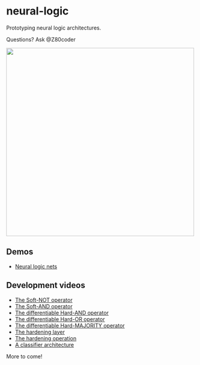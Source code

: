 # neural-logic

Prototyping neural logic architectures.

Questions? Ask @Z80coder

<p align="left">
<img width="500" src="https://user-images.githubusercontent.com/55286208/186415016-ffdbaee9-4f1a-4304-a900-ed43456656ea.jpg">
</p>

## Demos

- [Neural logic nets](https://drive.google.com/file/d/1P25OxM7Af8ppUGOUhKd6psGHI0OVXIzw/view?usp=sharing)

## Development videos

- [The Soft-NOT operator](https://drive.google.com/file/d/1C9egUO9SWSXba7VEqqUPfECYXeLFf5g0/view?usp=sharing)
- [The Soft-AND operator](https://drive.google.com/file/d/133U60sUh4qzjrieZyMfEzULsZJF27lov/view?usp=sharing)
- [The differentiable Hard-AND operator](https://drive.google.com/file/d/1cdfMkO0xg-IUYK3avHqfarLJRXGtWcRf/view?usp=sharing)
- [The differentiable Hard-OR operator](https://drive.google.com/file/d/1v1WMfOWx4PQbjyoPJo82QNh2DGBhM4uH/view?usp=sharing)
- [The differentiable Hard-MAJORITY operator](https://drive.google.com/file/d/1qVTAFAVZ3Qlk_mYh2wd83uME89RsBzri/view?usp=sharing)
- [The hardening layer](https://drive.google.com/file/d/1ZEd34UMyFY52_0U2-j58hKJ5uvJBYREn/view?usp=sharing)
- [The hardening operation](https://drive.google.com/file/d/1M11ovLCbqAfjplFioKpMmX1hOvpwSHXv/view?usp=sharing)
- [A classifier architecture](https://drive.google.com/file/d/1sQHyo4OjapEj3a0JLhnSYEsLMBMUZMT8/view?usp=sharing)

More to come!
